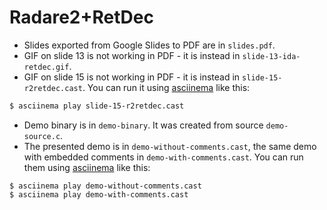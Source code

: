 # Radare2+RetDec

* Slides exported from Google Slides to PDF are in `slides.pdf`.
* GIF on slide 13 is not working in PDF - it is instead in `slide-13-ida-retdec.gif`.
* GIF on slide 15 is not working in PDF - it is instead in `slide-15-r2retdec.cast`. You can run it using [asciinema](https://asciinema.org/) like this:
```bash
$ asciinema play slide-15-r2retdec.cast
```
* Demo binary is in `demo-binary`. It was created from source `demo-source.c`.
* The presented demo is in `demo-without-comments.cast`, the same demo with embedded comments in `demo-with-comments.cast`. You can run them using [asciinema](https://asciinema.org/) like this:
```
$ asciinema play demo-without-comments.cast
$ asciinema play demo-with-comments.cast
```
